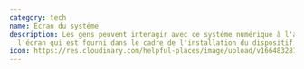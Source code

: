 ```yaml
---
category: tech
name: Écran du systéme
description: Les gens peuvent interagir avec ce systéme numérique à l'aide de
  l'écran qui est fourni dans le cadre de l'installation du dispositif.
icon: https://res.cloudinary.com/helpful-places/image/upload/v1664832813/dtpr-icons/tech/screen_neqwyi.svg
---
```

